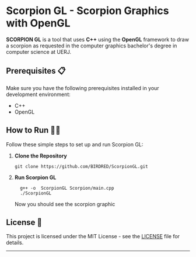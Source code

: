 # Scorpion GL -  Scorpion Graphics with OpenGL 


**SCORPION GL** is a tool that uses **C++** using the **OpenGL** framework to draw a scorpion as requested in the computer graphics bachelor's degree in computer science at UERJ.

## Prerequisites 📋

Make sure you have the following prerequisites installed in your development environment:

- C++
- OpenGL



## How to Run 🏃‍♀️

Follow these simple steps to set up and run Scorpion GL:

1. **Clone the Repository**

   ```shell
   git clone https://github.com/BIRDRED/ScorpionGL.git
   ```
   
2. **Run Scorpion GL**

   ```shell
	 g++ -o  ScorpionGL Scorpion/main.cpp
	 ./ScorpionGL
   ```

   Now you should see the scorpion graphic 

## License 📄

This project is licensed under the MIT License - see the [LICENSE](LICENSE) file for details.

---

